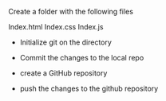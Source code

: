 Create a folder with the following files  

Index.html 
Index.css 
Index.js 

-  Initialize git on the directory 

- Commit the changes to the local repo 

- create a GitHub repository 

- push the changes to the github repository 